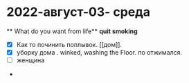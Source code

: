 # 2022-август-03- среда
** What do you want from life**
**quit smoking**
- [x] Как то починить поплывок. [[дом]].
- [x] уборку дома . winked, washing the Floor.
по отжимался.
- [ ] женщина 
- 